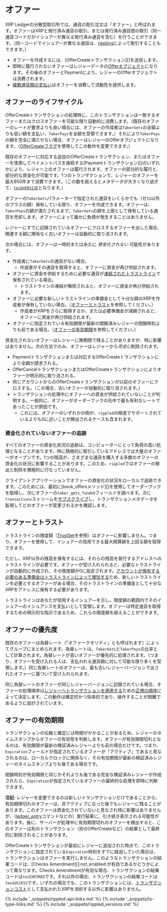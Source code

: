 # オファー

XRP Ledgerの分散型取引所では、通貨の取引注文は「オファー」と呼ばれます。オファーはXRPと発行済み通貨の取引、または発行済み通貨間の取引（同一通貨コードだがイシュアーが異なる発行済み通貨を含む）を行うことができます。（同一コードでイシュアーが異なる通貨は、[rippling](rippling.html)によって取引することもできます。）

- オファーを作成するには、[OfferCreateトランザクション][]を送信します。
- 即時に履行されないオファーはレジャーデータの[Offerオブジェクト](offer.html)になります。その後のオファーとPaymentにより、レジャーのOfferオブジェクトは消費されます。
- [複数通貨間の支払い](cross-currency-payments.html)はオファーを消費して流動性を提供します。


## オファーのライフサイクル

OfferCreateトランザクションの処理時に、このトランザクションは一致するオファーまたはクロスオファーを可能な限り自動的に消費します。（既存のオファーのレートが要求よりも良い場合には、オファーの作成者は`TakerGets`の全額よりも低い額を支払い、`TakerPays`を全額を受領できます。）それにより`TakerPays`の額を完全に満たせない場合、オファーはレジャーのOfferオブジェクトになります。（[OfferCreateフラグ](offercreate.html#offercreateフラグ)を使用してこの動作を変更できます。）

既存のオファーに対応する追加のOfferCreateトランザクション、またはオファーを使用してペイメントパスを接続する[Paymentトランザクション][]のいずれかにより、レジャー上のオファーは履行されます。オファーの部分的な履行と、部分的な資金化が可能です。1つのトランザクションで、レジャーのオファーを最大850件まで消費できます。（この数を超えるとメタデータが大きくなり過ぎて、[`tecOVERSIZE`](tec-codes.html)となります。）

オファーの`TakerGets`パラメーターで指定された通貨をいくらかでも（ゼロ以外のプラスの額）保有している限り、オファーを作成できます。オファーは、`TakerPays`の額が満たされるまで、`TakerGets`の額を上限として保有している通貨を売却します。オファーによって誰かに負債が発生することはありません。

レジャーにすでに記録されているオファーにクロスするオファーを出した場合、関連する額に関係なく古いオファーは自動的に取り消されます。

次の場合には、オファーは一時的または永久に _資金化されない_ 可能性があります。

* 作成者に`TakerGets`の通貨がない場合。
    * 作成者がその通貨を取得すると、オファーに資金が再び供給されます。
* オファーに資金を供給するために必要な通貨が[凍結されたトラストライン](freezes.html)で保有されている場合。
    * トラストラインの凍結が解除されると、オファーに資金が再び供給されます。
* オファーに必要な新しいトラストラインの準備金として十分な額のXRPを作成者が保有していない場合。（[オファーとトラスト](#オファーとトラスト)を参照してください。）
    * 作成者がXRPをさらに取得するか、または必要準備金が減額されると、オファーに資金が再び供給されます。
* オファーに指定されている有効期限が最新の閉鎖済みレジャーの閉鎖時刻よりも前である場合。（[オファーの有効期限](#オファーの有効期限)を参照してください。）

資金化されないオファーはレジャーに無期限で残ることがありますが、特に影響はありません。次の方法でのみ、オファーはレジャーから*完全に*削除されます。

* Paymentトランザクションまたは対応するOfferCreateトランザクションにより全額が請求される。
* OfferCancelトランザクションまたはOfferCreateトランザクションによりオファーが明示的に取り消される。
* 同じアカウントからのOfferCreateトランザクションが以前のオファーにクロスする。（この場合、古いオファーが自動的に取り消されます。）
* トランザクションの処理中にオファーへの資金が供給されていないことが判明する。一般的に、オファーがオーダーブックの先中で最も有利なレートであったことが原因です。
    * これには、オファーのいずれかの側が、`rippled`の精度でサポートされているよりも0に近いことが検出されるケースも含まれます。

### 資金化されていないオファーの追跡

すべてのオファーの資金化状況の追跡は、コンピューターにとって負荷の高い処理となることがあります。特に積極的に取引しているアドレスでは大量のオファーがオープンです。1つの残高が、さまざまな通貨を購入する多数のオファーの資金化の状況に影響することがあります。このため、`rippled`ではオファーの検出と削除を積極的に行なっていません。

クライアントアプリケーションでオファーの資金化の状況をローカルで追跡できます。このためには、最初に[book_offersメソッド][]を使用してオーダーブックを取得し、次にオファーの`taker_gets_funded`フィールドを調べます。次に`transactions`ストリームを[サブスクライブ](subscribe.html)し、トランザクションメタデータを監視してどのオファーが変更されるかを確認します。


## オファーとトラスト

トラストラインの限度額（[TrustSet](trustset.html)を参照）はオファーに影響しません。つまり、オファーを使用して、イシュアーの信用できる最大精算額を上回る額を取得できます。

ただし、XRP以外の残高を保有するには、それらの残高を発行するアドレスへのトラストラインが必要です。オファーが受け入れられると、必要なトラストラインが自動的に作成され、その限度額が0に設定されます。[アカウントが保有する必要のある準備金はトラストラインによって増加する](reserves.html)ため、新しいトラストラインを必要とするオファーがある場合、そのトラストラインの準備金として十分なXRPをアドレスに保有する必要があります。

トラストラインはあなたが信用するイシュア―を示し、限度額の範囲内でそのイシュア―のイシュアンスを支払いとして受領します。オファーは特定通貨を取得するための明示的な指示であるため、これらの限度額を超えることができます。


## オファーの優先度

既存のオファーは為替レート（「オファークオリティ」とも呼ばれます）によってグループにまとめられます。為替レートは、`TakerGets`と`TakerPays`の比率として計算されます。為替レートが高いオファーが優先的に処理されます。（つまり、オファーを受け入れる人は、支払われる通貨額に対して可能な限り多くを受領します。）同じ為替レートのオファーは、最も古いレジャーバージョンで出されたオファーに基づいて受け入れられます。

同じ為替レートのオファーが同じレジャーバージョンに記録されている場合、オファーの処理順序は[レジャーへトランザクションを適用する](https://github.com/ripple/rippled/blob/5425a90f160711e46b2c1f1c93d68e5941e4bfb6/src/ripple/app/consensus/LedgerConsensus.cpp#L1435-L1538 "Source: Applying transactions")ための[正規の順序](https://github.com/ripple/rippled/blob/release/src/ripple/app/misc/CanonicalTXSet.cpp "Source: Transaction ordering")によって決定します。この動作は確定的かつ効率的であり、操作することが困難であるように設計されています。


## オファーの有効期限

トランザクションの伝搬と確定には時間がかかることがあるため、レジャーのタイムスタンプからオファーの有効性を判断します。オファーが有効期限切れとなるのは、有効期限が最新の検証済みレジャーよりも前の場合だけです。つまり、`Expiration`フィールドが指定されているオファーが「アクティブ」であると見なされるのは、ローカルクロックに関係なく、その有効期限が最新の検証済みレジャーのタイムスタンプよりも後である場合です。

閉鎖時刻が有効期限と同じかそれよりも後である完全な検証済みレジャーが作成されたら、`Expiration`が指定されているオファーの最終的な処理を即時に判断できます。

**注記:** レジャーを変更できるのは新しいトランザクションだけであることから、有効期限切れのオファーは、非アクティブになった後でもレジャーに残ることがあります。このオファーは資金化されていないと見なされ特に影響はありませんが、（[ledger_entry](ledger_entry.html)コマンドなどの）実行結果に、引き続き表示される可能性があります。後に、サーバーが処理中に有効期限切れのオファーを検出すると、このオファーは別のトランザクション（別のOfferCreateなど）の結果として最終的に削除されることがあります。

OfferCreateトランザクションが最初にレジャーに追加された時点で、このトランザクションに指定されている`Expiration`時刻をすでに経過していた場合は、トランザクションはオファーを実行しません。このようなトランザクションの結果コードは、[Checks Amendment][]:not_enabled:が有効であるかどうかによって異なります。Checks Amendmentが有効な場合、トランザクションの結果コードは`tecEXPIRED`です。それ以外の場合、トランザクションの結果コードは`tesSUCCESS`です。いずれの場合でも、このトランザクションには、[トランザクションコスト](transaction-cost.html)として支払われたXRPを消却する以外に影響はありません。


<!--{# common link defs #}-->
{% include '_snippets/rippled-api-links.md' %}
{% include '_snippets/tx-type-links.md' %}
{% include '_snippets/rippled_versions.md' %}
